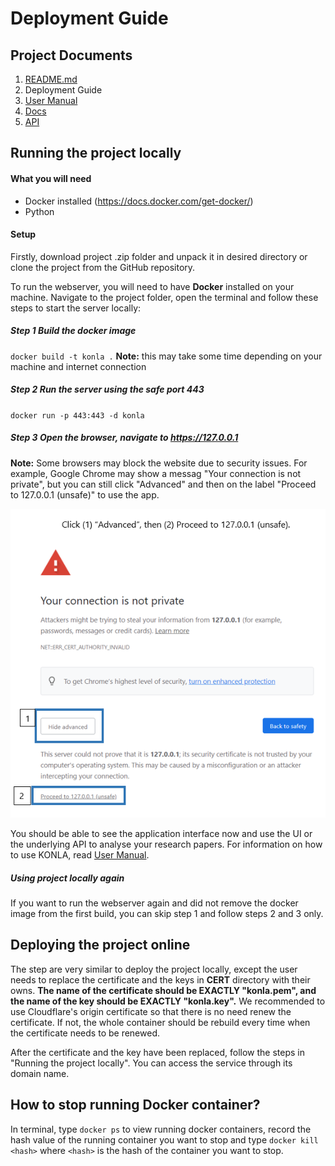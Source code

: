 <!-- COMP0016-Team6-Bartosz Grabek, Minyi_Lei -->
# Deployment Guide

## Project Documents
1. [README.md](../readme.md)
2. Deployment Guide
3. [User Manual](UserManual.md)
4. [Docs](KONLA_Documentation.pdf)
5. [API](Endpoint.md)

## Running the project locally

#### What you will need
* Docker installed (https://docs.docker.com/get-docker/)
* Python

#### Setup
Firstly, download project .zip folder and unpack it in desired directory or clone the project from the GitHub repository.

To run the webserver, you will need to have **Docker** installed on your machine. Navigate to the project folder, open the terminal and follow these steps to start the server locally:
##### Step 1 Build the docker image
`docker build -t konla .`
**Note:** this may take some time depending on your machine and internet connection
##### Step 2 Run the server using the safe port 443
`docker run -p 443:443 -d konla`
##### Step 3 Open the browser, navigate to https://127.0.0.1

**Note:** Some browsers may block the website due to security issues. For example, Google Chrome may show a messag "Your connection is not private", but you can still click "Advanced" and then on the label "Proceed to 127.0.0.1 (unsafe)" to use the app.

![Overcoming browser block](images/browser.png)

You should be able to see the application interface now and use the UI or the underlying API to analyse your research papers. For information on how to use KONLA, read [User Manual](UserManual.md).

##### Using project locally again
If you want to run the webserver again and did not remove the docker image from the first build, you can skip step 1 and follow steps 2 and 3 only.

## Deploying the project online
The step are very similar to deploy the project locally, except the user needs to replace the certificate and the keys in **CERT** directory with their owns. **The name of the certificate should be EXACTLY "konla.pem", and the name of the key should be EXACTLY "konla.key".** We recommended to use Cloudflare's origin certificate so that there is no need renew the certificate. If not, the whole container should be rebuild every time when the certificate needs to be renewed.

After the certificate and the key have been replaced, follow the steps in "Running the project locally". You can access the service through its domain name.

## How to stop running Docker container?
In terminal, type `docker ps` to view running docker containers, record the hash value of the running container you want to stop and type `docker kill <hash>` where `<hash>` is the hash of the container you want to stop. 